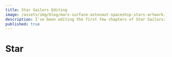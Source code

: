 ```yaml
---
title: Star Sailors Editing
image: /assets/img/blog/mars-surface-astonaut-spaceship-stars-artwork.jpg
description: I've been editing the first few chapters of Star Sailors: Earthlings. I'm going to go through those changes today.
published: true
---
```


# Star
